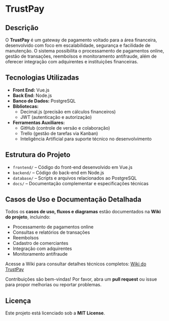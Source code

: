 # TrustPay

## Descrição

O **TrustPay** é um gateway de pagamento voltado para a área financeira, desenvolvido com foco em escalabilidade, segurança e facilidade de manutenção. O sistema possibilita o processamento de pagamentos online, gestão de transações, reembolsos e monitoramento antifraude, além de oferecer integração com adquirentes e instituições financeiras.

## Tecnologias Utilizadas

- **Front End:** Vue.js
- **Back End:** Node.js
- **Banco de Dados:** PostgreSQL
- **Bibliotecas:**
  - Decimal.js (precisão em cálculos financeiros)
  - JWT (autenticação e autorização)
- **Ferramentas Auxiliares:**
  - GitHub (controle de versão e colaboração)
  - Trello (gestão de tarefas via Kanban)
  - Inteligência Artificial para suporte técnico no desenvolvimento

## Estrutura do Projeto

- `frontend/` – Código do front-end desenvolvido em Vue.js
- `backend/` – Código do back-end em Node.js
- `database/` – Scripts e arquivos relacionados ao PostgreSQL
- `docs/` – Documentação complementar e especificações técnicas

## Casos de Uso e Documentação Detalhada

Todos os **casos de uso, fluxos e diagramas** estão documentados na **Wiki do projeto**, incluindo:

- Processamento de pagamentos online
- Consultas e relatórios de transações
- Reembolsos
- Cadastro de comerciantes
- Integração com adquirentes
- Monitoramento antifraude

Acesse a Wiki para consultar detalhes técnicos completos: [Wiki do TrustPay](link-para-a-wiki)

Contribuições são bem-vindas! Por favor, abra um **pull request** ou issue para propor melhorias ou reportar problemas.

## Licença

Este projeto está licenciado sob a **MIT License**.

